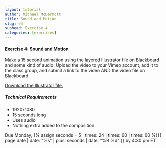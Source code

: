 ```yaml
---
layout: tutorial
author: Michael McDermott
title: Sound and Motion
slug: e4
subhead: Exercise 4
categories: [exercises]
---
```

#### Exercise 4: Sound and Motion
Make a 15 second animation using the layered Illustrator file on Blackboard and some kind of audio. Upload the video to your Vimeo account, add it to the class group, and submit a link to the video AND the video file on Blackboard.

[Download the Illustrator file.](https://www.dropbox.com/s/3kaqcqc7kslp5ps/E4-DemoFile.ai?dl=0)

##### Technical Requirements
* 1920x1080
* 15 seconds long
* Uses audio
* Nothing extra added to the composition

<span class="due">Due Monday, {% assign seconds = 5 | times: 24 | times: 60 | times: 60 %}{{ page.date | date: "%s" | plus: seconds | date: "%B %d" }} by 4:30 pm ET</span>
